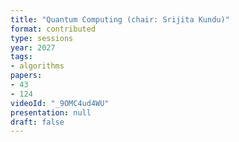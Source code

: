 ```yaml
---
title: "Quantum Computing (chair: Srijita Kundu)"
format: contributed
type: sessions
year: 2027
tags:
- algorithms
papers:
- 43
- 124
videoId: "_9OMC4ud4WU"
presentation: null
draft: false
---
```

